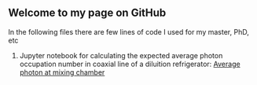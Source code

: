 ## Welcome to my page on GitHub

In the following files there are few lines of code I used for my master, PhD, etc 

1. Jupyter notebook for calculating the expected average photon occupation number in coaxial line of a diluition refrigerator:
[Average photon at mixing chamber](https://github.com/sciglio/QuantumPotes/blob/master/Photon%20line%20population%20in%20an%20attenuated%20coaxial%20line.ipynb)
